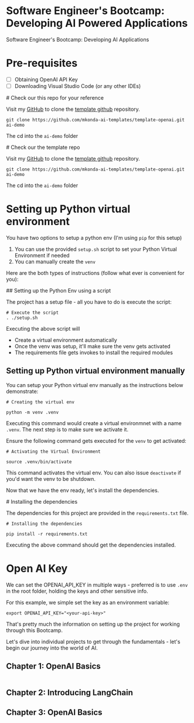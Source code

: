 # Software Engineer's Bootcamp: Developing AI Powered Applications

Software Engineer's Bootcamp: Developing AI Applications 

# Pre-requisites

- [ ] Obtaining OpenAI API Key 
- [ ] Downloading Visual Studio Code (or any other IDEs)

# Check our this repo for your reference

Visit my [GitHub](https://github.com/madhusudhankonda) to clone the [template github](https://github.com/mkonda-ai-templates/template-openai) repository.

`git clone https://github.com/mkonda-ai-templates/template-openai.git ai-demo`

The cd into the `ai-demo` folder


# Check our the template repo

Visit my [GitHub](https://github.com/madhusudhankonda) to clone the [template github](https://github.com/mkonda-ai-templates/template-openai) repository.

`git clone https://github.com/mkonda-ai-templates/template-openai.git ai-demo`

The cd into the `ai-demo` folder


# Setting up Python virtual environment 

You have two options to setup a python env (I'm using `pip` for this setup)

1. You can use the provided `setup.sh` script to set your Python Virtual Environment if needed
2. You can manually create the `venv`

Here are the both types of instructions (follow what ever is convenient for you):

## Setting up the Python Env using a script

The project has a setup file - all you have to do is execute the script:

```
# Execute the script
. ./setup.sh
```

Executing the above script will 
 - Create a virtual environment automatically 
 - Once the venv was setup, it'll make sure the venv gets activated 
 - The requirements file gets invokes to install the required modules

## Setting up Python virtual environment manually

You can setup your Python virtual env manually as the instructions below demonstrate:

```
# Creating the virtual env

python -m venv .venv
```
Executing this command would create a virtual environmnet with a name `.venv`. The next step is to make sure we activate it.

Ensure the following command gets executed for the `venv` to get activated:

```
# Activating the Virtual Environment

source .venv/bin/activate
```

This command activates the virtual env. You can also issue `deactivate` if you'd want the venv to be shutdown.

Now that we have the env ready, let's install the dependencies.


# Installing the dependencies

The dependencies for this project are provided in the `requirements.txt` file.

```
# Installing the dependencies

pip install -r requirements.txt
```

Executing the above command should get the dependencies installed. 

# Open AI Key

We can set the OPENAI_API_KEY in multiple ways - preferred is to use `.env` in the root folder, holding the keys and other sensitive info. 

For this example, we simple set the key as an environment variable:

``` 
export OPENAI_API_KEY="<your-api-key>"
```

That's pretty much the information on setting up the project for working through this Bootcamp.

Let's dive into individual projects to get through the fundamentals - let's begin our journey into the world of AI.

## Chapter 1: OpenAI Basics

![]()

## Chapter 2: Introducing LangChain

## Chapter 3: OpenAI Basics


